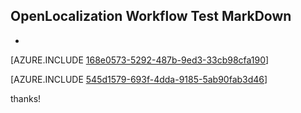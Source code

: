 ## OpenLocalization Workflow Test MarkDown
* 

[AZURE.INCLUDE [168e0573-5292-487b-9ed3-33cb98cfa190](calleeMd1.md)]



[AZURE.INCLUDE [545d1579-693f-4dda-9185-5ab90fab3d46](calleeMd2.md)]

 
thanks!